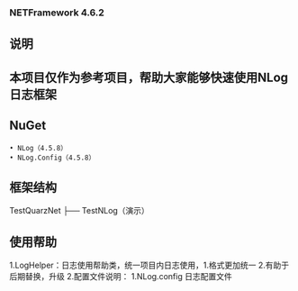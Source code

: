 
### NETFramework 4.6.2
## 说明
## 本项目仅作为参考项目，帮助大家能够快速使用NLog日志框架
## NuGet
	• NLog（4.5.8）
	• NLog.Config（4.5.8） 
## 框架结构
TestQuarzNet
	├── TestNLog（演示）
  
## 使用帮助
1.LogHelper：日志使用帮助类，统一项目内日志使用，1.格式更加统一 2.有助于后期替换，升级
2.配置文件说明： 1.NLog.config  日志配置文件
